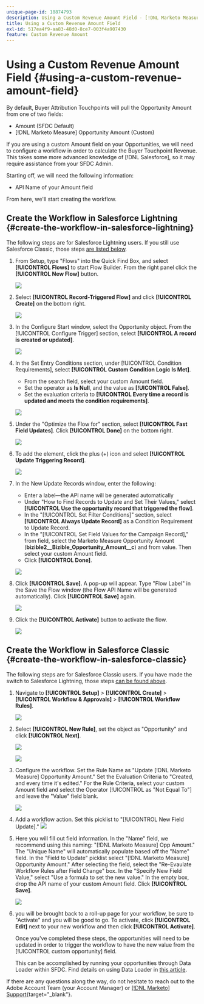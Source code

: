 ```yaml
---
unique-page-id: 18874793
description: Using a Custom Revenue Amount Field - [!DNL Marketo Measure]
title: Using a Custom Revenue Amount Field
exl-id: 517ea4f9-aa83-48d0-8ce7-003f4a907430
feature: Custom Revenue Amount
---
```

# Using a Custom Revenue Amount Field {#using-a-custom-revenue-amount-field}

By default, Buyer Attribution Touchpoints will pull the Opportunity Amount from one of two fields:

* Amount (SFDC Default)
* [!DNL Marketo Measure] Opportunity Amount (Custom)

If you are using a custom Amount field on your Opportunities, we will need to configure a workflow in order to calculate the Buyer Touchpoint Revenue. This takes some more advanced knowledge of [!DNL Salesforce], so it may require assistance from your SFDC Admin.

Starting off, we will need the following information:

* API Name of your Amount field

From here, we'll start creating the workflow. 

## Create the Workflow in Salesforce Lightning {#create-the-workflow-in-salesforce-lightning}

The following steps are for Salesforce Lightning users. If you still use Salesforce Classic, those steps [are listed below](#create-the-workflow-in-salesforce-classic).

1. From Setup, type "Flows" into the Quick Find Box, and select **[!UICONTROL Flows]** to start Flow Builder. From the right panel click the **[!UICONTROL New Flow]** button.

   ![](assets/using-a-custom-revenue-amount-field-1.png) 
 
1. Select **[!UICONTROL Record-Triggered Flow]** and click **[!UICONTROL Create]** on the bottom right. 
 
   ![](assets/using-a-custom-revenue-amount-field-2.png) 

1. In the Configure Start window, select the Opportunity object. From the [!UICONTROL Configure Trigger] section, select **[!UICONTROL A record is created or updated]**.
 
   ![](assets/using-a-custom-revenue-amount-field-3.png) 

1. In the Set Entry Conditions section, under [!UICONTROL Condition Requirements], select **[!UICONTROL Custom Condition Logic Is Met]**. 
   * From the search field, select your custom Amount field. 
   * Set the operator as **Is Null**, and the value as **[!UICONTROL False]**. 
   * Set the evaluation criteria to **[!UICONTROL Every time a record is updated and meets the condition requirements]**.

   ![](assets/using-a-custom-revenue-amount-field-4.png) 
 
1. Under the "Optimize the Flow for" section, select **[!UICONTROL Fast Field Updates]**. Click **[!UICONTROL Done]** on the bottom right. 

   ![](assets/using-a-custom-revenue-amount-field-5.png) 
 
1. To add the element, click the plus (+) icon and select **[!UICONTROL Update Triggering Record]**.

   ![](assets/using-a-custom-revenue-amount-field-6.png) 
 
1. In the New Update Records window, enter the following: 

   * Enter a label&mdash;the API name will be generated automatically 
   * Under "How to Find Records to Update and Set Their Values," select **[!UICONTROL Use the opportunity record that triggered the flow]**. 
   * In the "[!UICONTROL Set Filter Conditions]" section, select **[!UICONTROL Always Update Record]** as a Condition Requirement to Update Record.
   * In the "[!UICONTROL Set Field Values for the Campaign Record]," from field, select the Marketo Measure Opportunity Amount (**bizible2__Bizible_Opportunity_Amount__c**) and from value. Then select your custom Amount field.
   * Click **[!UICONTROL Done]**.

   ![](assets/using-a-custom-revenue-amount-field-7.png) 

1. Click **[!UICONTROL Save]**. A pop-up will appear. Type "Flow Label" in the Save the Flow window (the Flow API Name will be generated automatically). Click **[!UICONTROL Save]** again.
 
   ![](assets/using-a-custom-revenue-amount-field-8.png) 

1. Click the **[!UICONTROL Activate]** button to activate the flow.

   ![](assets/using-a-custom-revenue-amount-field-9.png) 

## Create the Workflow in Salesforce Classic {#create-the-workflow-in-salesforce-classic}

The following steps are for Salesforce Classic users. If you have made the switch to Salesforce Lightning, those steps [can be found above](#create-the-workflow-in-salesforce-lightning).

1. Navigate to **[!UICONTROL Setup]** > **[!UICONTROL Create]** > **[!UICONTROL Workflow & Approvals]** > **[!UICONTROL Workflow Rules]**.

   ![](assets/using-a-custom-revenue-amount-field-10.png)

1. Select **[!UICONTROL New Rule]**, set the object as "Opportunity" and click **[!UICONTROL Next]**.

   ![](assets/using-a-custom-revenue-amount-field-11.png)

   ![](assets/using-a-custom-revenue-amount-field-12.png)

1. Configure the workflow. Set the Rule Name as "Update [!DNL Marketo Measure] Opportunity Amount." Set the Evaluation Criteria to "Created, and every time it's edited." For the Rule Criteria, select your custom Amount field and select the Operator [!UICONTROL as "Not Equal To"] and leave the "Value" field blank.

   ![](assets/using-a-custom-revenue-amount-field-13.png)

1. Add a workflow action. Set this picklist to "[!UICONTROL New Field Update]."
   ![](assets/using-a-custom-revenue-amount-field-14.png)

1. Here you will fill out field information. In the "Name" field, we recommend using this naming: "[!DNL Marketo Measure] Opp Amount." The "Unique Name" will automatically populate based off the "Name" field. In the "Field to Update" picklist select "[!DNL Marketo Measure] Opportunity Amount." After selecting the field, select the "Re-Evaulate Workflow Rules after Field Change" box. In the "Specify New Field Value," select "Use a formula to set the new value." In the empty box, drop the API name of your custom Amount field. Click **[!UICONTROL Save]**.

   ![](assets/using-a-custom-revenue-amount-field-15.png)

1. you will be brought back to a roll-up page for your workflow, be sure to "Activate" and you will be good to go. To activate, click **[!UICONTROL Edit]** next to your new workflow and then click **[!UICONTROL Activate]**.

   Once you've completed these steps, the opportunities will need to be updated in order to trigger the workflow to have the new value from the [!UICONTROL custom opportunity] field.

   This can be accomplished by running your opportunities through Data Loader within SFDC. Find details on using Data Loader in [this article](/help/advanced-marketo-measure-features/custom-revenue-amount/using-data-loader-to-update-marketo-measure-custom-amount-field.md).

If there are any questions along the way, do not hesitate to reach out to the Adobe Account Team (your Account Manager) or [[!DNL Marketo] Support](https://nation.marketo.com/t5/support/ct-p/Support){target="_blank"}.
